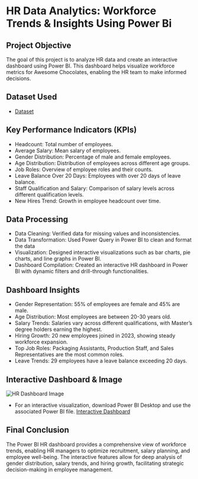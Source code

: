 # HR Data Analytics: Workforce Trends & Insights Using Power Bi
## Project Objective
The goal of this project is to analyze HR data and create an interactive dashboard using Power BI. This dashboard helps visualize workforce metrics for Awesome Chocolates, enabling the HR team to make informed decisions.

## Dataset Used
- <a href="https://github.com/Akshay-Rana13/HR-Dashboard-Data-Analysis/blob/main/hr-data.xlsx">Dataset</a>

## Key Performance Indicators (KPIs)
- Headcount: Total number of employees.
- Average Salary: Mean salary of employees.
- Gender Distribution: Percentage of male and female employees.
- Age Distribution: Distribution of employees across different age groups.
- Job Roles: Overview of employee roles and their counts.
- Leave Balance Over 20 Days: Employees with over 20 days of leave balance.
- Staff Qualification and Salary: Comparison of salary levels across different qualification levels.
- New Hires Trend: Growth in employee headcount over time.

## Data Processing
- Data Cleaning: Verified data for missing values and inconsistencies.
- Data Transformation: Used Power Query in Power BI to clean and format the data
- Visualization: Designed interactive visualizations such as bar charts, pie charts, and line graphs in Power BI.
- Dashboard Compilation: Created an interactive HR dashboard in Power BI with dynamic filters and drill-through functionalities.

## Dashboard Insights
- Gender Representation: 55% of employees are female and 45% are male.
- Age Distribution: Most employees are between 20-30 years old.
- Salary Trends: Salaries vary across different qualifications, with Master’s degree holders earning the highest.
- Hiring Growth: 20 new employees joined in 2023, showing steady workforce expansion.
- Top Job Roles: Packaging Assistants, Production Staff, and Sales Representatives are the most common roles.
- Leave Trends: 29 employees have a leave balance exceeding 20 days.
  
## Interactive Dashboard & Image
![HR Dashboard Image](https://github.com/user-attachments/assets/45306952-e888-478b-825e-32f7e14d5196)
- For an interactive visualization, download Power BI Desktop and use the associated Power BI file. 
  <a href="https://github.com/Akshay-Rana13/HR-Dashboard-Data-Analysis/blob/main/HR%20Dashboard.pbix">Interactive Dashboard</a>


## Final Conclusion
The Power BI HR dashboard provides a comprehensive view of workforce trends, enabling HR managers to optimize recruitment, salary planning, and employee well-being. The interactive features allow for deep analysis of gender distribution, salary trends, and hiring growth, facilitating strategic decision-making in employee management.


